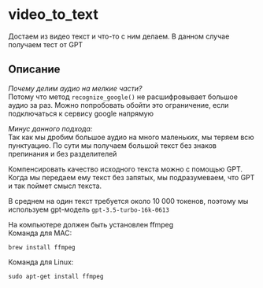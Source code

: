 # video_to_text
Достаем из видео текст и что-то с ним делаем. В данном случае получаем тест от GPT


## Описание
*Почему делим аудио на мелкие части?* <br>
Потому что метод `recognize_google()` не расшифровывает большое аудио за раз. Можно попробовать обойти это ограничение, если подключаться к сервису google напрямую

*Минус данного подхода:* <br>
Так как мы дробим большое аудио на много маленьких,  мы теряем всю пунктуацию. По сути мы получаем большой текст без знаков препинания и без разделителей

Компенсировать качество исходного текста можно с помощью GPT. Когда мы передаем ему текст без запятых, мы подразумеваем, что GPT и так поймет смысл текста.


В среднем на один текст требуется около 10 000 токенов, поэтому мы используем gpt-модель `gpt-3.5-turbo-16k-0613`

На компьютере должен быть установлен ffmpeg <br>
Команда для MAC:
```shell
brew install ffmpeg
```
Команда для Linux:
```shell
sudo apt-get install ffmpeg
```